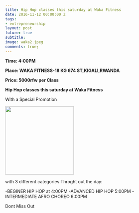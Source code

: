 ```yaml
---
title: Hip Hop classes this saturday at Waka Fitness
date: 2016-11-12 00:00:00 Z
tags:
- entrepreneurship
layout: post
future: true
subtitle: 
image: waka2.jpeg
comments: true;
---
```


<strong>Time: 4:00PM </strong>

<strong>Place: WAKA FITNESS-18 KG 674 ST,KIGALI,RWANDA</strong>

<strong>Price: 5000rfw per Class</strong>


<strong>Hip Hop classes this saturday at Waka Fitness</strong>

With a Special Promotion

<img class="nigga" src="{{site.github.url}}/img/waka1.jpeg">

<style>
	
	.nigga {
		height: 220px;
		width:220px;
	}


</style>

with 3 different categories Throght out the day:

-BEGINER HIP HOP at 4:00PM
-ADVANCED HIP HOP 5:00PM
-INTERMEDIATE AFRO CHOREO 6:00PM


Dont Miss Out